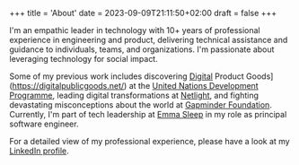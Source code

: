 +++
title = 'About'
date = 2023-09-09T21:11:50+02:00
draft = false
+++

I'm an empathic leader in technology with 10+ years of professional experience in engineering and product, delivering technical assistance and guidance to individuals, teams, and organizations. I'm passionate about leveraging technology for social impact.

Some of my previous work includes discovering [Digital](https://digitalpublicgoods.net/) Product Goods](https://digitalpublicgoods.net/) at the [United Nations Development Programme](https://www.undp.org/), leading digital transformations at [Netlight](https://www.netlight.com/), and fighting devastating misconceptions about the world at [Gapminder Foundation](https://www.gapminder.org/). Currently, I'm part of tech leadership at [Emma Sleep](https://team.emma-sleep.com/) in my role as principal software engineer.

For a detailed view of my professional experience, please have a look at my [LinkedIn profile](https://www.linkedin.com/in/cjbackman/).
